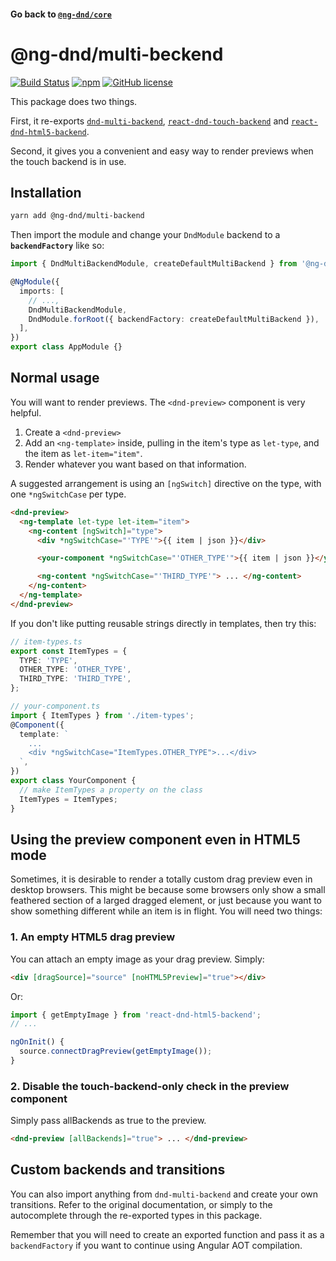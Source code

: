 #### Go back to [`@ng-dnd/core`](../)

# @ng-dnd/multi-beckend

[![Build Status](https://www.travis-ci.com/ng-dnd/ng-dnd.svg?branch=main)](https://www.travis-ci.com/ng-dnd/ng-dnd)
[![npm](https://img.shields.io/npm/v/@ng-dnd/core.svg)](https://www.npmjs.com/package/@ng-dnd/core)
[![GitHub license](https://img.shields.io/github/license/mashape/apistatus.svg)](https://github.com/ng-dnd/ng-dnd/blob/master/LICENSE)

This package does two things.

First, it re-exports [`dnd-multi-backend`](https://github.com/LouisBrunner/react-dnd-multi-backend), [`react-dnd-touch-backend`](https://github.com/yahoo/react-dnd-touch-backend) and [`react-dnd-html5-backend`](https://github.com/react-dnd/react-dnd).

Second, it gives you a convenient and easy way to render previews when the touch backend is in use.

## Installation

```sh
yarn add @ng-dnd/multi-backend
```

Then import the module and change your `DndModule` backend to a **`backendFactory`** like so:

```typescript
import { DndMultiBackendModule, createDefaultMultiBackend } from '@ng-dnd/multi-backend';

@NgModule({
  imports: [
    // ...,
    DndMultiBackendModule,
    DndModule.forRoot({ backendFactory: createDefaultMultiBackend }),
  ],
})
export class AppModule {}
```

## Normal usage

You will want to render previews. The `<dnd-preview>` component is very helpful.

1.  Create a `<dnd-preview>`
2.  Add an `<ng-template>` inside, pulling in the item's type as `let-type`, and the item as `let-item="item"`.
3.  Render whatever you want based on that information.

A suggested arrangement is using an `[ngSwitch]` directive on the type, with one `*ngSwitchCase` per type.

```html
<dnd-preview>
  <ng-template let-type let-item="item">
    <ng-content [ngSwitch]="type">
      <div *ngSwitchCase="'TYPE'">{{ item | json }}</div>

      <your-component *ngSwitchCase="'OTHER_TYPE'">{{ item | json }}</your-component>

      <ng-content *ngSwitchCase="'THIRD_TYPE'"> ... </ng-content>
    </ng-content>
  </ng-template>
</dnd-preview>
```

If you don't like putting reusable strings directly in templates, then try this:

```typescript
// item-types.ts
export const ItemTypes = {
  TYPE: 'TYPE',
  OTHER_TYPE: 'OTHER_TYPE',
  THIRD_TYPE: 'THIRD_TYPE',
};
```

```typescript
// your-component.ts
import { ItemTypes } from './item-types';
@Component({
  template: `
    ...
    <div *ngSwitchCase="ItemTypes.OTHER_TYPE">...</div>
  `,
})
export class YourComponent {
  // make ItemTypes a property on the class
  ItemTypes = ItemTypes;
}
```

## Using the preview component even in HTML5 mode

Sometimes, it is desirable to render a totally custom drag preview even in
desktop browsers. This might be because some browsers only show a small
feathered section of a larged dragged element, or just because you want to show
something different while an item is in flight. You will need two things:

### 1. An empty HTML5 drag preview

You can attach an empty image as your drag preview. Simply:

```html
<div [dragSource]="source" [noHTML5Preview]="true"></div>
```

Or:

```typescript
import { getEmptyImage } from 'react-dnd-html5-backend';
// ...

ngOnInit() {
  source.connectDragPreview(getEmptyImage());
}
```

### 2. Disable the touch-backend-only check in the preview component

Simply pass allBackends as true to the preview.

```html
<dnd-preview [allBackends]="true"> ... </dnd-preview>
```

## Custom backends and transitions

You can also import anything from `dnd-multi-backend` and create your own
transitions. Refer to the original documentation, or simply to the autocomplete
through the re-exported types in this package.

Remember that you will need to create an exported function and pass it as a
`backendFactory` if you want to continue using Angular AOT compilation.
